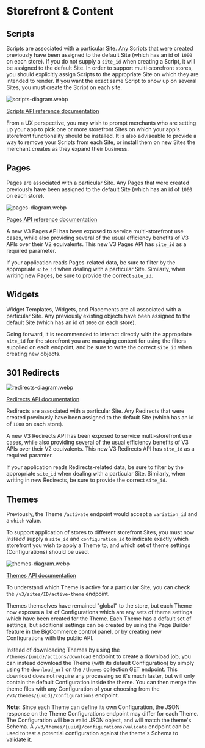 # Storefront & Content

## Scripts

Scripts are associated with a particular Site. Any Scripts that were created previously have been assigned to the default Site (which has an id of `1000` on each store). If you do not supply a `site_id` when creating a Script, it will be assigned to the default Site. In order to support multi-storefront stores, you should explicitly assign Scripts to the appropriate Site on which they are intended to render. If you want the exact same Script to show up on several Sites, you must create the Script on each site.

![scripts-diagram.webp](https://stoplight.io/api/v1/projects/cHJqOjI4MDIz/images/ERuNPsqZmNI)


[Scripts API reference documentation](https://developer.bigcommerce.com/api-reference/store-management/scripts)

From a UX perspective, you may wish to prompt merchants who are setting up your app to pick one or more storefront Sites on which your app's storefront functionality should be installed. It is also adviseable to provide a way to remove your Scripts from each Site, or install them on new Sites the merchant creates as they expand their business.

## Pages

Pages are associated with a particular Site. Any Pages that were created previously have been assigned to the default Site (which has an id of `1000` on each store).

![pages-diagram.webp](https://stoplight.io/api/v1/projects/cHJqOjI4MDIz/images/BvlyeHi9vig)


[Pages API reference documentation](https://developer.bigcommerce.com/api-reference/store-management/store-content/pages/getallpages)

A new V3 Pages API has been exposed to service multi-storefront use cases, while also providing several of the usual efficiency benefits of V3 APIs over their V2 equivalents. This new V3 Pages API has `site_id` as a required parameter.

If your application reads Pages-related data, be sure to filter by the appropriate `site_id` when dealing with a particular Site. Similarly, when writing new Pages, be sure to provide the correct `site_id`.

## Widgets

Widget Templates, Widgets, and Placements are all associated with a particular Site. Any previously existing objects have been assigned to the default Site (which has an id of `1000` on each store).

Going forward, it is recommended to interact directly with the appropriate `site_id` for the storefront you are managing content for using the filters supplied on each endpoint, and be sure to write the correct `site_id` when creating new objects.

## 301 Redirects

![redirects-diagram.webp](https://stoplight.io/api/v1/projects/cHJqOjI4MDIz/images/IB0KeC0AUG4)

[Redirects API documentation](https://developer.bigcommerce.com/api-reference/store-management/redirects)

Redirects are associated with a particular Site. Any Redirects that were created previously have been assigned to the default Site (which has an id of `1000` on each store).

A new V3 Redirects API has been exposed to service multi-storefront use cases, while also providing several of the usual efficiency benefits of V3 APIs over their V2 equivalents. This new V3 Redirects API has `site_id` as a required paramter.

If your application reads Redirects-related data, be sure to filter by the appropriate `site_id` when dealing with a particular Site. Similarly, when writing in new Redirects, be sure to provide the correct `site_id`.

## Themes

Previously, the Theme `/activate` endpoint would accept a `variation_id` and a `which` value.

To support application of stores to different storefront Sites, you must now _instead_ supply a `site_id` and `configuration_id` to indicate exactly which storefront you wish to apply a Theme to, and which set of theme settings (Configurations) should be used.

![themes-diagram.webp](https://stoplight.io/api/v1/projects/cHJqOjI4MDIz/images/JkCLW3yRbaY)

[Themes API documentation](https://developer.bigcommerce.com/api-reference/store-management/themes)

To understand which Theme is active for a particular Site, you can check the `/v3/sites/ID/active-theme` endpoint.

Themes themselves have remained "global" to the store, but each Theme now exposes a list of Configurations which are any sets of theme settings which have been created for the Theme. Each Theme has a default set of settings, but additional settings can be created by using the Page Builder feature in the BigCommerce control panel, or by creating new Configurations with the public API.

Instead of downloading Themes by using the `/themes/{uuid}/actions/download` endpoint to create a download job, you can instead download the Theme (with its default Configuration) by simply using the `download_url` on the `/themes` collection GET endpoint. This download does not require any processing so it's much faster, but will only contain the default Configuration inside the theme. You can then merge the theme files with any Configuration of your choosing from the `/v3/themes/{uuid}/configurations` endpoint.

**Note:** Since each Theme can define its own Configuration, the JSON response on the Theme Configurations endpoint may differ for each Theme. The Configuration will be a valid JSON object, and will match the theme's Schema. A `/v3/themes/{uuid}/configurations/validate` endpoint can be used to test a potential configuration against the theme's Schema to validate it.

